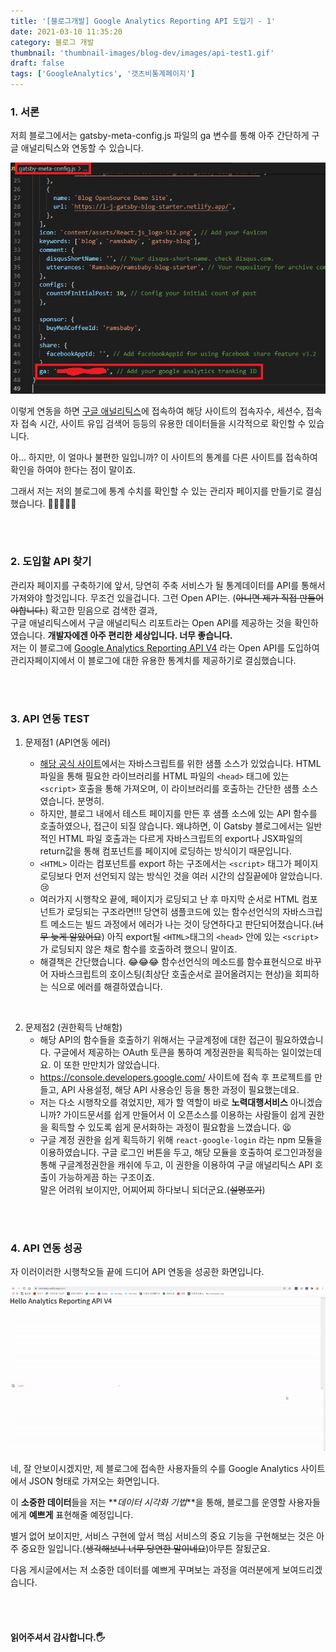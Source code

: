 ```yaml
---
title: '[블로그개발] Google Analytics Reporting API 도입기 - 1'
date: 2021-03-10 11:35:20
category: 블로그 개발
thumbnail: 'thumbnail-images/blog-dev/images/api-test1.gif'
draft: false
tags: ['GoogleAnalytics', '갯츠비통계페이지']
---
```


### 1. 서론

저희 블로그에서는 gatsby-meta-config.js 파일의 ga 변수를 통해 아주 간단하게 구글 애널리틱스와 연동할 수 있습니다.

![](./images/metaconfig1.png)

이렇게 연동을 하면 [구글 애널리틱스](https://analytics.google.com/)에 접속하여 해당 사이트의 접속자수, 세션수, 접속자 접속 시간, 사이트 유입 검색어 등등의 유용한 데이터들을 시각적으로 확인할 수 있습니다.<br>

아... 하지만, 이 얼마나 불편한 일입니까? 이 사이트의 통계를 다른 사이트를 접속하여 확인을 하여야 한다는 점이 말이죠.<br>

그래서 저는 저의 블로그에 통계 수치를 확인할 수 있는 관리자 페이지를 만들기로 결심했습니다. 🧐🧐🧐🧐🧐

<br><br>

### 2. 도입할 API 찾기

관리자 페이지를 구축하기에 앞서, 당연히 주축 서비스가 될 통계데이터를 API를 통해서 가져와야 할것입니다. 무조건 있을겁니다. 그런 Open API는. (~~아니면 제가 직접 만들어야합니다.~~) 확고한 믿음으로 검색한 결과, <br>
구글 애널리틱스에서 구글 애널리틱스 리포트라는 Open API를 제공하는 것을 확인하였습니다. **개발자에겐 아주 편리한 세상입니다. 너무 좋습니다.** <br>
저는 이 블로그에 [Google Analytics Reporting API V4](https://developers.google.com/analytics/devguides/reporting/core/v4) 라는 Open API를 도입하여 관리자페이지에서 이 블로그에 대한 유용한 통계치를 제공하기로 결심했습니다.

<br><br>

### 3. API 연동 TEST

1. 문제점1 (API연동 에러)

   - [해당 공식 사이트](https://developers.google.com/analytics/devguides/reporting/core/v4)에서는 자바스크립트를 위한 샘플 소스가 있었습니다. HTML 파일을 통해 필요한 라이브러리를 HTML 파일의 `<head>` 태그에 있는 `<script>` 호출을 통해 가져오며, 이 라이브러리를 호출하는 간단한 샘플 소스였습니다. 분명히.
   - 하지만, 블로그 내에서 테스트 페이지를 만든 후 샘플 소스에 있는 API 함수를 호출하였으나, 접근이 되질 않습니다. 왜냐하면, 이 Gatsby 블로그에서는 일반적인 HTML 파일 호출과는 다르게 자바스크립트의 export나 JSX파일의 return값을 통해 컴포넌트를 페이지에 로딩하는 방식이기 때문입니다.
   - `<HTML>` 이라는 컴포넌트를 export 하는 구조에서는 `<script>` 태그가 페이지 로딩보다 먼저 선언되지 않는 방식인 것을 여러 시간의 삽질끝에야 알았습니다. 😢
   - 여러가지 시행착오 끝에, 페이지가 로딩되고 난 후 마지막 순서로 HTML 컴포넌트가 로딩되는 구조라면!!! 당연히 샘플코드에 있는 함수선언식의 자바스크립트 메소드는 빌드 과정에서 에러가 나는 것이 당연하다고 판단되어졌습니다.(~~너무 늦게 알았어요~~) 아직 export될 `<HTML>`태그의 `<head>` 안에 있는 `<script>`가 로딩되지 않은 채로 함수를 호출하려 했으니 말이죠.
   - 해결책은 간단했습니다. 😂😂😂 함수선언식의 메소드를 함수표현식으로 바꾸어 자바스크립트의 호이스팅(최상단 호출순서로 끌어올려지는 현상)을 회피하는 식으로 에러를 해결하였습니다.

<br>

2. 문제점2 (권한획득 난해함)
   - 해당 API의 함수들을 호출하기 위해서는 구글계정에 대한 접근이 필요하였습니다. 구글에서 제공하는 OAuth 토큰을 통하여 계정권한을 획득하는 일이었는데요. 이 또한 만만치가 않았습니다.
   - https://console.developers.google.com/ 사이트에 접속 후 프로젝트를 만들고, API 사용설정, 해당 API 사용승인 등을 통한 과정이 필요했는데요. <br>
   - 저는 다소 시행착오를 겪었지만, 제가 할 역할이 바로 **노력대행서비스** 아니겠습니까? 가이드문서를 쉽게 만들어서 이 오픈소스를 이용하는 사람들이 쉽게 권한을 획득할 수 있도록 쉽게 문서화하는 과정이 필요함을 느꼈습니다. 😫
   - 구글 계정 권한을 쉽게 획득하기 위해 `react-google-login` 라는 npm 모듈을 이용하였습니다. 구글 로그인 버튼을 두고, 해당 모듈을 호출하여 로그인과정을 통해 구글계정권한을 캐쉬에 두고, 이 권한을 이용하여 구글 애널리틱스 API 호출이 가능하게끔 하는 구조이죠. <br> 말은 어려워 보이지만, 어찌어찌 하다보니 되더군요.(~~설명포기~~)

<br><br>

### 4. API 연동 성공

자 이러이러한 시행착오들 끝에 드디어 API 연동을 성공한 화면입니다.

![API연동](./images/api-test1.gif)

네, 잘 안보이시겠지만, 제 블로그에 접속한 사용자들의 수를 Google Analytics 사이트에서 JSON 형태로 가져오는 화면입니다.

이 **소중한 데이터**들을 저는 **_데이터 시각화 기법_**을 통해, 블로그를 운영할 사용자들에게 **예쁘게** 표현해줄 예정입니다.

별거 없어 보이지만, 서비스 구현에 앞서 핵심 서비스의 중요 기능을 구현해보는 것은 아주 중요한 일입니다.(~~생각해보니 너무 당연한 말이네요~~)아무튼 잘됬군요.

다음 게시글에서는 저 소중한 데이터를 예쁘게 꾸며보는 과정을 여러분에게 보여드리겠습니다.

<br><br>

#### 읽어주셔서 감사합니다.🖐
